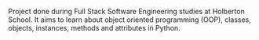 Project done during Full Stack Software Engineering studies at Holberton School. It aims to learn about object oriented programming (OOP), classes, objects, instances, methods and attributes in Python.
